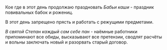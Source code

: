 Кое где в этот день продолжаю праздновать *Бабьи каши* - праздник повивальных бабок и рожениц.

В этот день запрещено прясть и работать с режущими предметами.

_В святой Степан каждый сам себе пан_ - наёмные работники припоминают все обиды, высказывают все претензии, сводлят расчёты и вольны заключать новый и разорвать старый договор.
